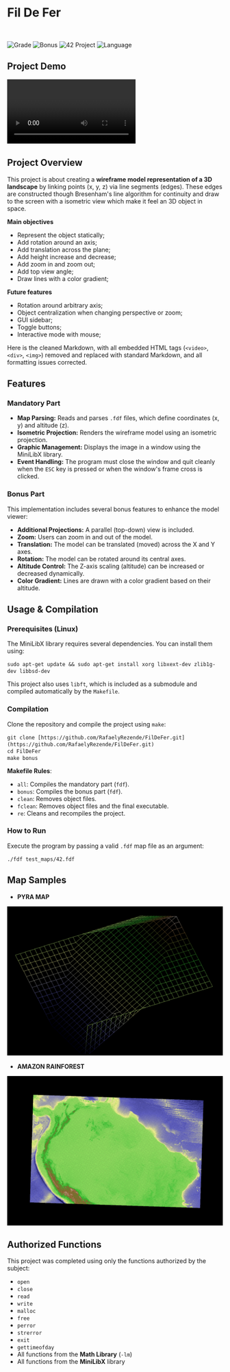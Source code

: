 # Fil De Fer
<br>

![Grade](https://img.shields.io/badge/Grade-125%25-brightgreen)
![Bonus](https://img.shields.io/badge/Bonus-Complete-brightgreen)
![42 Project](https://img.shields.io/badge/42_Project-FdF-00babc?)
![Language](https://img.shields.io/badge/Language-C-blue)

## Project Demo

<video src="https://github.com/user-attachments/assets/a5653a9f-510b-4e1e-80bb-c02e1d506edd" controls>
  Your browser does not support the video tag.
</video>

## Project Overview

This project is about creating a **wireframe model representation of a 3D landscape** by linking points (x, y, z) via line segments (edges). These edges are constructed though Bresenham's line algorithm for continuity and draw to the screen with a isometric view which make it feel an 3D object in space.

**Main objectives**

- Represent the object statically;
- Add rotation around an axis;
- Add translation across the plane;
- Add height increase and decrease;
- Add zoom in and zoom out;
- Add top view angle;
- Draw lines with a color gradient;

**Future features**

- Rotation around arbitrary axis;
- Object centralization when changing perspective or zoom;
- GUI sidebar;
- Toggle buttons;
- Interactive mode with mouse;

Here is the cleaned Markdown, with all embedded HTML tags (`<video>`, `<div>`, `<img>`) removed and replaced with standard Markdown, and all formatting issues corrected.

## Features

### Mandatory Part

* **Map Parsing:** Reads and parses `.fdf` files, which define coordinates (x, y) and altitude (z).
* **Isometric Projection:** Renders the wireframe model using an isometric projection.
* **Graphic Management:** Displays the image in a window using the MiniLibX library.
* **Event Handling:** The program must close the window and quit cleanly when the `ESC` key is pressed or when the window's frame cross is clicked.

### Bonus Part

This implementation includes several bonus features to enhance the model viewer:
* **Additional Projections:** A parallel (top-down) view is included.
* **Zoom:** Users can zoom in and out of the model.
* **Translation:** The model can be translated (moved) across the X and Y axes.
* **Rotation:** The model can be rotated around its central axes.
* **Altitude Control:** The Z-axis scaling (altitude) can be increased or decreased dynamically.
* **Color Gradient:** Lines are drawn with a color gradient based on their altitude.

## Usage & Compilation

### Prerequisites (Linux)

The MiniLibX library requires several dependencies. You can install them using:
```shell
sudo apt-get update && sudo apt-get install xorg libxext-dev zlib1g-dev libbsd-dev
````

This project also uses `libft`, which is included as a submodule and compiled automatically by the `Makefile`.

### Compilation

Clone the repository and compile the project using `make`:

```shell
git clone [https://github.com/RafaelyRezende/FilDeFer.git](https://github.com/RafaelyRezende/FilDeFer.git)
cd FilDeFer
make bonus
```

**Makefile Rules**:

  * `all`: Compiles the mandatory part (`fdf`).
  * `bonus`: Compiles the bonus part (`fdf`).
  * `clean`: Removes object files.
  * `fclean`: Removes object files and the final executable.
  * `re`: Cleans and recompiles the project.

### How to Run

Execute the program by passing a valid `.fdf` map file as an argument:

```shell
./fdf test_maps/42.fdf
```

## Map Samples


* **PYRA MAP**


<div align="middle">
  <a href="https://github.com/RafaelyRezende/FilDeFer" target="_blank">
    <img src="https://github.com/RafaelyRezende/FilDeFer/blob/main/.archieved/pyra.png" width="640">
  </a>
</div>


* **AMAZON RAINFOREST**


<div align="middle">
  <a href="https://github.com/RafaelyRezende/FilDeFer" target="_blank">
    <img src="https://github.com/RafaelyRezende/FilDeFer/blob/main/.archieved/amazonfdf.png" width="640">
  </a>
</div>

## Authorized Functions

This project was completed using only the functions authorized by the subject:

  * `open`
  * `close`
  * `read`
  * `write`
  * `malloc`
  * `free`
  * `perror`
  * `strerror`
  * `exit`
  * `gettimeofday`
  * All functions from the **Math Library** (`-lm`)
  * All functions from the **MiniLibX** library

<!-- end list -->
